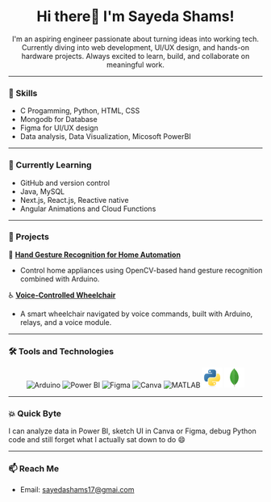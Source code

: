 <h1 align="center">Hi there👋 I'm Sayeda Shams!</h1>

<p align="center">
I'm an aspiring engineer passionate about turning ideas into working tech. Currently diving into web development, UI/UX design, and hands-on hardware projects. Always excited to learn, build, and collaborate on meaningful work.
</p>

---

### 🔧 Skills
- C Progamming, Python, HTML, CSS
- Mongodb for Database
- Figma for UI/UX design
- Data analysis, Data Visualization, Micosoft PowerBI

---

### 🌱 Currently Learning
- GitHub and version control
- Java, MySQL
- Next.js, React.js, Reactive native
- Angular Animations and Cloud Functions

---

 ### 🚀 Projects
🎯 **[Hand Gesture Recognition for Home Automation](https://github.com/Sayedashams/Hand-Gesture-Recognition-for-Home-Automation.git)**
- Control home appliances using OpenCV-based hand gesture recognition combined with Arduino.

♿ **[Voice-Controlled Wheelchair](https://github.com/Sayedashams/Voice-Controlled-Wheelchair.git)**
- A smart wheelchair navigated by voice commands, built with Arduino, relays, and a voice module.

---

### 🛠️ Tools and Technologies
<p align="center">
  <img src="https://cdn.worldvectorlogo.com/logos/arduino-1.svg" alt="Arduino" width="40" height="40" />
  <img src="https://img.icons8.com/color/48/000000/power-bi.png" alt="Power BI" width="40" height="40"/>
  <img src="https://www.vectorlogo.zone/logos/figma/figma-icon.svg" alt="Figma" width="40" height="40" />
  <img src="https://img.icons8.com/color/48/000000/canva.png" alt="Canva" width="40" height="40"/>
  <img src="https://upload.wikimedia.org/wikipedia/commons/2/21/Matlab_Logo.png" alt="MATLAB" width="40" height="40" />
  <img src="https://raw.githubusercontent.com/devicons/devicon/master/icons/python/python-original.svg" alt="Python" width="40" height="40" />
  <img src="https://raw.githubusercontent.com/devicons/devicon/master/icons/mongodb/mongodb-original.svg" alt="MongoDB" width="40" height="40"/>
</p>

---

### 💥 Quick Byte
I can analyze data in Power BI, sketch UI in Canva or Figma, debug Python code and still forget what I actually sat down to do 😄

---

### 📫 Reach Me
- Email: sayedashams17@gmai.com

<!--
**Sayedashams/Sayedashams** is a ✨ _special_ ✨ repository because its `README.md` (this file) appears on your GitHub profile.

Here are some ideas to get you started:

- 🔭 I’m currently working on ...
- 🌱 I’m currently learning ...
- 👯 I’m looking to collaborate on ...
- 🤔 I’m looking for help with ...
- 💬 Ask me about ...
- 📫 How to reach me: ...
- 😄 Pronouns: ...
- ⚡ Fun fact: ...
-->
